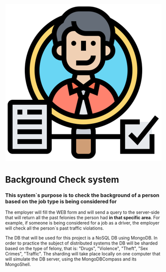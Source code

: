 ![bg](https://github.com/Maromshi/Background-check/blob/main/ReadMe/BG.png)
# Background Check system
### This system`s purpose is to check the background of a person based on the job type is being considered for
The employer will fill the WEB form and will send a query to the server-side that will return all the past felonies the person had **in that specific area**.
For example, if someone is being considered for a job as a driver, the employer will check all the person`s past traffic violations.

The DB that will be used for this project is a NoSQL DB using MongoDB. In order to practice the subject of distributed systems the DB will be sharded based on the type of felony, that is: "Drugs", "Violence", "Theft", "Sex Crimes", "Traffic".
The sharding will take place locally on one computer that will simulate the DB server, using the MongoDBCompass and its MongoShell.
